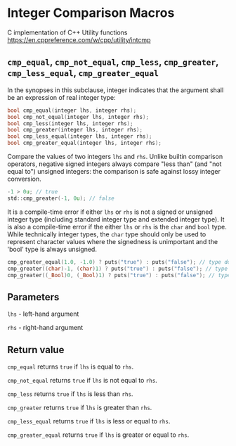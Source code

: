 # Integer Comparison Macros
C implementation of C++ Utility functions https://en.cppreference.com/w/cpp/utility/intcmp

## `cmp_equal`, `cmp_not_equal`, `cmp_less`, `cmp_greater`, `cmp_less_equal`, `cmp_greater_equal`

In the synopses in this subclause, integer indicates that the argument shall be an expression of real integer type:

```c
bool cmp_equal(integer lhs, integer rhs);
bool cmp_not_equal(integer lhs, integer rhs);
bool cmp_less(integer lhs, integer rhs);
bool cmp_greater(integer lhs, integer rhs);
bool cmp_less_equal(integer lhs, integer rhs);
bool cmp_greater_equal(integer lhs, integer rhs);
```

Compare the values of two integers `lhs` and `rhs`. Unlike builtin comparison operators, negative signed integers always compare "less than" (and "not equal to") unsigned integers: the comparison is safe against lossy integer conversion.

```c
-1 > 0u; // true
std::cmp_greater(-1, 0u); // false
```
 
It is a compile-time error if either `lhs` or `rhs` is not a signed or unsigned integer type (including standard integer type and extended integer type). It is also a compile-time error if the either `lhs` or `rhs` is the `char` and `bool` type.  While technically integer types, the `char` type should only be used to represent character values where the signedness is unimportant and the 'bool' type is always unsigned.   

```c
cmp_greater_equal(1.0, -1.0) ? puts("true") : puts("false"); // type double, doesn't compile
cmp_greater((char)-1, (char)1) ? puts("true") : puts("false"); // type char, doesn't compile
cmp_greater((_Bool)0, (_Bool)1) ? puts("true") : puts("false"); // type _Bool, doesn't compile
```

## Parameters
`lhs` - left-hand argument

`rhs` - right-hand argument

## Return value

`cmp_equal` returns `true` if `lhs` is equal to `rhs`.

`cmp_not_equal` returns `true` if `lhs` is not equal to `rhs`.

`cmp_less` returns `true` if `lhs` is less than `rhs`.

`cmp_greater` returns `true` if `lhs` is greater than `rhs`.

`cmp_less_equal` returns `true` if `lhs` is less or equal to `rhs`.

`cmp_greater_equal` returns `true` if `lhs` is greater or equal to `rhs`.
